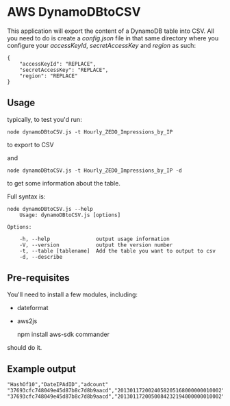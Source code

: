 AWS DynamoDBtoCSV
==================

This application will export the content of a DynamoDB table into CSV. All you need to do is create a *config.json* file in that same directory where you configure your *accessKeyId*, *secretAccessKey* and *region* as such:

	{
	    "accessKeyId": "REPLACE",
	    "secretAccessKey": "REPLACE",
	    "region": "REPLACE"
	}

Usage
-------------------

typically, to test you'd run:

	node dynamoDBtoCSV.js -t Hourly_ZEDO_Impressions_by_IP

to export to CSV

and

	node dynamoDBtoCSV.js -t Hourly_ZEDO_Impressions_by_IP -d

to get some information about the table.

Full syntax is:

	node dynamoDBtoCSV.js --help
		Usage: dynamoDBtoCSV.js [options]

	Options:

    	-h, --help               output usage information
    	-V, --version            output the version number
    	-t, --table [tablename]  Add the table you want to output to csv
    	-d, --describe           


Pre-requisites
--------------
You'll need to install a few modules, including:
* dateformat
* aws2js
	
	npm install aws-sdk commander

should do it. 

Example output
--------------

	"HashOf10","DateIPAdID","adcount"
	"37693cfc748049e45d87b8c7d8b9aacd","2013011720024058205168000000010002","1"
	"37693cfc748049e45d87b8c7d8b9aacd","2013011720050084232194000000010002","1"
